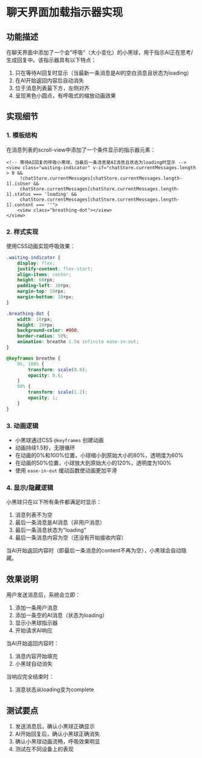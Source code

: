 # 聊天界面加载指示器实现

## 功能描述

在聊天界面中添加了一个会"呼吸"（大小变化）的小黑球，用于指示AI正在思考/生成回复中。该指示器具有以下特点：

1. 只在等待AI回复时显示（当最新一条消息是AI的空白消息且状态为loading）
2. 在AI开始返回内容后自动消失
3. 位于消息列表最下方，左侧对齐
4. 呈现黑色小圆点，有呼吸式的缩放动画效果

## 实现细节

### 1. 模板结构

在消息列表的scroll-view中添加了一个条件显示的指示器元素：

```vue
<!-- 等待AI回复的呼吸小黑球，当最后一条消息是AI消息且状态为loading时显示 -->
<view class="waiting-indicator" v-if="chatStore.currentMessages.length > 0 && 
     !chatStore.currentMessages[chatStore.currentMessages.length-1].isUser && 
     chatStore.currentMessages[chatStore.currentMessages.length-1].status === 'loading' && 
     chatStore.currentMessages[chatStore.currentMessages.length-1].content === ''">
    <view class="breathing-dot"></view>
</view>
```

### 2. 样式实现

使用CSS动画实现呼吸效果：

```scss
.waiting-indicator {
    display: flex;
    justify-content: flex-start;
    align-items: center;
    height: 60rpx;
    padding-left: 30rpx;
    margin-top: 10rpx;
    margin-bottom: 10rpx;
}

.breathing-dot {
    width: 16rpx;
    height: 16rpx;
    background-color: #000;
    border-radius: 50%;
    animation: breathe 1.5s infinite ease-in-out;
}

@keyframes breathe {
    0%, 100% {
        transform: scale(0.8);
        opacity: 0.6;
    }
    50% {
        transform: scale(1.2);
        opacity: 1;
    }
}
```

### 3. 动画逻辑

- 小黑球通过CSS `@keyframes` 创建动画
- 动画持续1.5秒，无限循环
- 在动画的0%和100%位置，小球缩小到原始大小的80%，透明度为60%
- 在动画的50%位置，小球放大到原始大小的120%，透明度为100%
- 使用 `ease-in-out` 缓动函数使动画更加平滑

### 4. 显示/隐藏逻辑

小黑球只在以下所有条件都满足时显示：
1. 消息列表不为空
2. 最后一条消息是AI消息（非用户消息）
3. 最后一条消息状态为"loading"
4. 最后一条消息内容为空（还没有开始接收内容）

当AI开始返回内容时（即最后一条消息的content不再为空），小黑球会自动隐藏。

## 效果说明

用户发送消息后，系统会立即：
1. 添加一条用户消息
2. 添加一条空的AI消息（状态为loading）
3. 显示小黑球指示器
4. 开始请求AI响应

当AI开始返回内容时：
1. 消息内容开始填充
2. 小黑球自动消失

当响应完全结束时：
1. 消息状态从loading变为complete

## 测试要点

1. 发送消息后，确认小黑球正确显示
2. AI开始回复后，确认小黑球正确消失
3. 确认小黑球动画流畅，呼吸效果明显
4. 测试在不同设备上的表现 